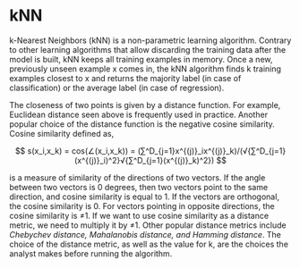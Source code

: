 # kNN

k-Nearest Neighbors (kNN) is a non-parametric learning algorithm. Contrary to other
learning algorithms that allow discarding the training data after the model is built, kNN
keeps all training examples in memory. Once a new, previously unseen example x comes in,
the kNN algorithm finds k training examples closest to x and returns the majority label (in
case of classification) or the average label (in case of regression).

The closeness of two points is given by a distance function. For example, Euclidean distance
seen above is frequently used in practice. Another popular choice of the distance function is
the negative cosine similarity. Cosine similarity defined as,

$$
s(x_i,x_k) = cos(∠(x_i,x_k)) = (∑^D_{j=1}x^{(j)}_ix^{(j)}_k)/(√{∑^D_{j=1}(x^{(j)}_i)^2}√{∑^D_{j=1}(x^{(j)}_k)^2})
$$

is a measure of similarity of the directions of two vectors. If the angle between two vectors
is 0 degrees, then two vectors point to the same direction, and cosine similarity is equal to 1.
If the vectors are orthogonal, the cosine similarity is 0. For vectors pointing in opposite
directions, the cosine similarity is ≠1. If we want to use cosine similarity as a distance metric,
we need to multiply it by ≠1. Other popular distance metrics include *Chebychev distance,
Mahalanobis distance, and Hamming distance*. The choice of the distance metric, as well as
the value for k, are the choices the analyst makes before running the algorithm.
